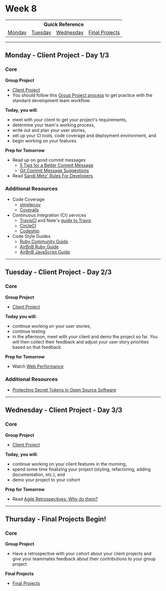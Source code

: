 # Week 8

<table>
  <tr>
  <th colspan="6">Quick Reference</th>
  </tr>

  <tr>
  <td><a href="#monday">Monday</a></a></td>
  <td><a href="#tuesday">Tuesday</a></td>
  <td><a href="#wednesday">Wednesday</a></td>
  <td><a href="#final-projects">Final Projects</a></td>
  </tr>
</table>

---

## Monday - Client Project - Day 1/3

### Core

**Group Project**

- [Client Project](../../../../client-project-challenge)
- You should follow this [Group Project process](../resources/group_project_process.md) to get practice with the standard development team workflow.

**Today, you will:**

- meet with your client to get your project's requirements,
- determine your team's working process,
- write out and plan your user stories,
- set up your CI tools, code coverage and deployment environment, and
- begin working on your features.

**Prep for Tomorrow**

- Read up on good commit messages
    - [5 Tips for a Better Commit Message](http://robots.thoughtbot.com/5-useful-tips-for-a-better-commit-message)
    - [Git Commit Message Suggestions](http://tbaggery.com/2008/04/19/a-note-about-git-commit-messages.html)
- Read [Sandi Metz' Rules For Developers](http://robots.thoughtbot.com/sandi-metz-rules-for-developers).

### Additional Resources

- Code Coverage
  - [simplecov](https://github.com/colszowka/simplecov)
  - [Coveralls](https://coveralls.io/)
- Continuous Integration (CI) services
  - [TravisCI](https://travis-ci.org) and Nate's [guide to Travis](../resources/travis.md)
  - [CircleCI](https://circleci.com)
  - [Codeship](https://codeship.com/)
- Code Style Guides
  - [Ruby Community Guide](https://github.com/bbatsov/ruby-style-guide)
  - [AirBnB Ruby Guide](https://github.com/airbnb/ruby)
  - [AirBnB JavaScript Guide](https://github.com/airbnb/javascript)

----

## Tuesday - Client Project - Day 2/3

### Core

**Group Project**

- [Client Project](../../../../client-project-challenge)

**Today you will:**

- continue working on your user stories,
- continue testing
- in the afternoon, meet with your client and demo the project so far. You will then collect their feedback and adjust your user story priorities based on that feedback.

**Prep for Tomorrow**

- Watch [Web Performance](https://talks.devbootcamp.com/web-performance-3)

### Additional Resources

- [Protecting Secret Tokens in Open Source Software](https://github.com/devbootcamp/reference/wiki/Open-Source-Secrets)

---

## Wednesday - Client Project - Day 3/3

### Core

**Group Project**

- [Client Project](../../../../client-project-challenge)

**Today, you will:**

- continue working on your client features in the morning,
- spend some time finalizing your project (styling, refactoring, adding documentation, etc.), and
- demo your project to your cohort

**Prep for Tomorrow**

- Read [Agile Retrospectives: Why do them?](https://medium.com/@benlinders/agile-retrospectives-why-do-them-2f9ba6a7ae32)

---

## Thursday - Final Projects Begin!

### Core

**Group Project**

- Have a retrospective with your cohort about your client projects and give your teammates feedback about their contributions to your group project

**Final Projects**

- [Final Projects](../final-projects/)
